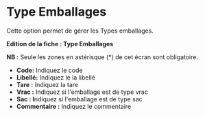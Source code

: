 # Type Emballages

Cette option permet de gérer les Types emballages.

**Edition de la fiche : Type Emballages**

**NB :** Seule les zones en astérisque (\*) de cet écran sont obligatoire.

* **Code:** Indiquez le code
* **Libellé:** Indiquez le la libellé
* **Tare :** Indiquez la tare&#x20;
* **Vrac :** Indiquez si l'emballage est de type vrac
* **Sac : I**ndiquez si l'emballage est de type sac
* **Commentaire :** Indiquez le commentaire

